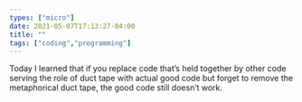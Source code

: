 ```yaml
---
types: ["micro"]
date: 2021-05-07T17:13:27-04:00
title: ""
tags: ["coding","programming"]
---
```

Today I learned that if you replace code that’s held together by other code serving the role of duct tape with actual good code but forget to remove the metaphorical duct tape, the good code still doesn’t work.
